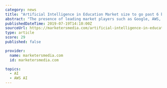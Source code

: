 ```yaml
---
category: news
title: "Artificial Intelligence in Education Market size to go past 6 billion-dollar mark by 2024"
abstract: "The presence of leading market players such as Google, AWS, IBM, Microsoft, blackboard, and Pearson also fosters the demand for artificial intelligence in education market. Artificial intelligence in education market is very competitive due to ..."
publishedDateTime: 2019-07-19T14:10:00Z
sourceUrl: https://marketersmedia.com/artificial-intelligence-in-education-market-size-to-go-past-6-billion-dollar-mark-by-2024/88898862
type: article
score: 29
published: false

provider:
  name: marketersmedia.com
  id: marketersmedia.com

topics:
  - AI
  - AWS AI
---
```

